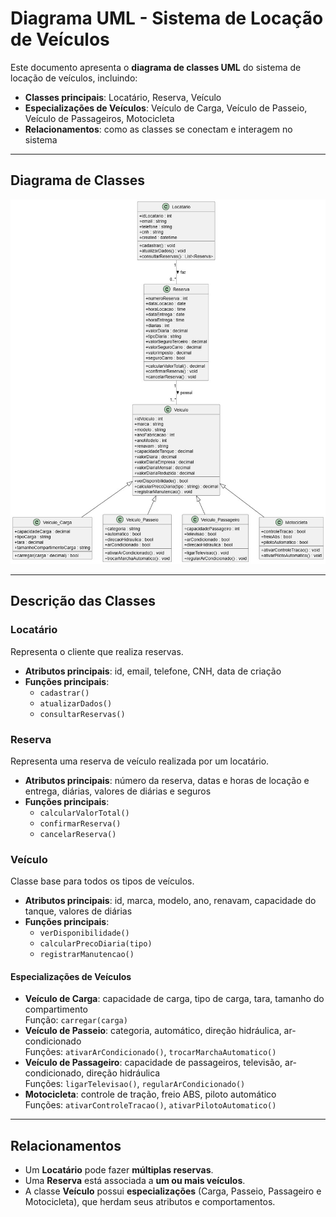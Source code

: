 # Diagrama UML - Sistema de Locação de Veículos

Este documento apresenta o **diagrama de classes UML** do sistema de locação de veículos, incluindo:

- **Classes principais**: Locatário, Reserva, Veículo  
- **Especializações de Veículos**: Veículo de Carga, Veículo de Passeio, Veículo de Passageiros, Motocicleta  
- **Relacionamentos**: como as classes se conectam e interagem no sistema

---

## Diagrama de Classes

<p align="center">
  <img src="assets/DiagramaClassesLoccar.jpg" alt="Diagrama de Classes">
</p>


---

## Descrição das Classes

### Locatário
Representa o cliente que realiza reservas.
- **Atributos principais**: id, email, telefone, CNH, data de criação
- **Funções principais**: 
  - `cadastrar()`
  - `atualizarDados()`
  - `consultarReservas()`

### Reserva
Representa uma reserva de veículo realizada por um locatário.
- **Atributos principais**: número da reserva, datas e horas de locação e entrega, diárias, valores de diárias e seguros
- **Funções principais**: 
  - `calcularValorTotal()`
  - `confirmarReserva()`
  - `cancelarReserva()`

### Veículo
Classe base para todos os tipos de veículos.
- **Atributos principais**: id, marca, modelo, ano, renavam, capacidade do tanque, valores de diárias
- **Funções principais**: 
  - `verDisponibilidade()`
  - `calcularPrecoDiaria(tipo)`
  - `registrarManutencao()`

#### Especializações de Veículos
- **Veículo de Carga**: capacidade de carga, tipo de carga, tara, tamanho do compartimento  
  Função: `carregar(carga)`
- **Veículo de Passeio**: categoria, automático, direção hidráulica, ar-condicionado  
  Funções: `ativarArCondicionado()`, `trocarMarchaAutomatico()`
- **Veículo de Passageiro**: capacidade de passageiros, televisão, ar-condicionado, direção hidráulica  
  Funções: `ligarTelevisao()`, `regularArCondicionado()`
- **Motocicleta**: controle de tração, freio ABS, piloto automático  
  Funções: `ativarControleTracao()`, `ativarPilotoAutomatico()`

---

## Relacionamentos

- Um **Locatário** pode fazer **múltiplas reservas**.  
- Uma **Reserva** está associada a **um ou mais veículos**.  
- A classe **Veículo** possui **especializações** (Carga, Passeio, Passageiro e Motocicleta), que herdam seus atributos e comportamentos.

